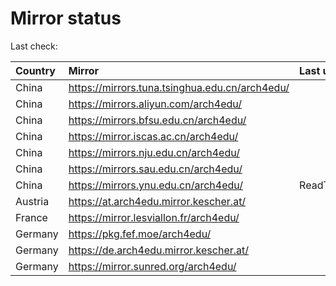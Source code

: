 <script src="./time.js"></script>
# Mirror status
Last check: <script type="text/javascript">localize(1681353173.6420753);</script>

|Country|Mirror|Last update|
|:------|:-----|:----------|
|China|https://mirrors.tuna.tsinghua.edu.cn/arch4edu/|<script type="text/javascript">localize(1681324254);</script>|
|China|https://mirrors.aliyun.com/arch4edu/|<script type="text/javascript">localize(1681324254);</script>|
|China|https://mirrors.bfsu.edu.cn/arch4edu/|<script type="text/javascript">localize(1681324254);</script>|
|China|https://mirror.iscas.ac.cn/arch4edu/|<script type="text/javascript">localize(1681324254);</script>|
|China|https://mirrors.nju.edu.cn/arch4edu/|<script type="text/javascript">localize(1681281369);</script>|
|China|https://mirrors.sau.edu.cn/arch4edu/|<script type="text/javascript">localize(1673850842);</script>|
|China|https://mirrors.ynu.edu.cn/arch4edu/|ReadTimeout|
|Austria|https://at.arch4edu.mirror.kescher.at/|<script type="text/javascript">localize(1681324254);</script>|
|France|https://mirror.lesviallon.fr/arch4edu/|<script type="text/javascript">localize(1681324254);</script>|
|Germany|https://pkg.fef.moe/arch4edu/|<script type="text/javascript">localize(1681324254);</script>|
|Germany|https://de.arch4edu.mirror.kescher.at/|<script type="text/javascript">localize(1681324254);</script>|
|Germany|https://mirror.sunred.org/arch4edu/|<script type="text/javascript">localize(1681324254);</script>|

<script src="./tablefilter/tablefilter.js"></script>
<script src="./table.js"></script>